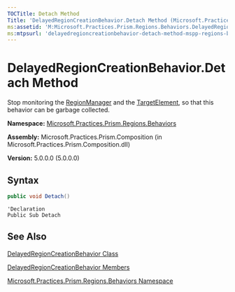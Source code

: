 ```yaml
---
TOCTitle: Detach Method
Title: 'DelayedRegionCreationBehavior.Detach Method (Microsoft.Practices.Prism.Regions.Behaviors)'
ms:assetid: 'M:Microsoft.Practices.Prism.Regions.Behaviors.DelayedRegionCreationBehavior.Detach'
ms:mtpsurl: 'delayedregioncreationbehavior-detach-method-mspp-regions-behaviors.md'
---
```



# DelayedRegionCreationBehavior.Detach Method

Stop monitoring the [RegionManager](/patterns-practices/reference/regionmanager-class-mspp-regions) and the [TargetElement](/patterns-practices/reference/delayedregioncreationbehavior-targetelement-property-mspp-regions-behaviors), so that this behavior can be garbage collected.

**Namespace:** [Microsoft.Practices.Prism.Regions.Behaviors](/patterns-practices/reference/mspp-regions-behaviors-namespace)

**Assembly:** Microsoft.Practices.Prism.Composition (in Microsoft.Practices.Prism.Composition.dll)

**Version:** 5.0.0.0 (5.0.0.0)

## Syntax

```C#
public void Detach()
```
```VB
'Declaration
Public Sub Detach
```

## See Also

[DelayedRegionCreationBehavior Class](/patterns-practices/reference/delayedregioncreationbehavior-class-mspp-regions-behaviors)

[DelayedRegionCreationBehavior Members](/patterns-practices/reference/delayedregioncreationbehavior-members-mspp-regions-behaviors)

[Microsoft.Practices.Prism.Regions.Behaviors Namespace](/patterns-practices/reference/mspp-regions-behaviors-namespace)

